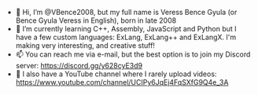 - 👋 Hi, I’m @VBence2008, but my full name is Veress Bence Gyula (or Bence Gyula Veress in English), born in late 2008
- 🌱 I’m currently learning C++, Assembly, JavaScript and Python but I have a few custom languages: ExLang, ExLang++ and ExLangX. I'm making very interesting, and creative stuff!
- 📫 You can reach me via e-mail, but the best option is to join my Discord server: https://discord.gg/y628cyE3d9
- 👀 I also have a YouTube channel where I rarely upload videos: https://www.youtube.com/channel/UCIPy6JqEj4FqSXfG9Q4e_3A
